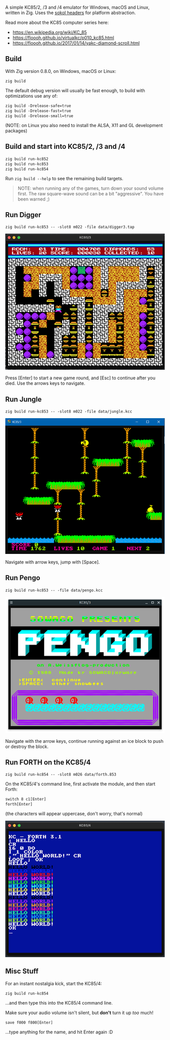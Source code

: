 A simple KC85/2, /3 and /4 emulator for Windows, macOS and Linux, written in Zig. Uses the [sokol headers](https://github.com/floooh/sokol) for platform abstraction.

Read more about the KC85 computer series here:

- https://en.wikipedia.org/wiki/KC_85
- https://floooh.github.io/virtualkc/p010_kc85.html
- https://floooh.github.io/2017/01/14/yakc-diamond-scroll.html

## Build

With Zig version 0.8.0, on Windows, macOS or Linux:
```
zig build
```

The default debug version will usually be fast enough, to build with optimizations 
use any of:

```
zig build -Drelease-safe=true
zig build -Drelease-fast=true
zig build -Drelease-small=true
```
(NOTE: on Linux you also need to install the ALSA, X11 and GL development packages)

## Build and start into KC85/2, /3 and /4

```
zig build run-kc852
zig build run-kc853
zig build run-kc854
```

Run ```zig build --help``` to see the remaining build targets.

> NOTE: when running any of the games, turn down your sound volume first. The raw square-wave sound can be a bit "aggressive". You have been warned ;)

## Run Digger

```
zig build run-kc853 -- -slot8 m022 -file data/digger3.tap
```
![Digger Screenshot](screenshots/digger.png)

Press [Enter] to start a new game round, and [Esc] to continue
after you died. Use the arrows keys to navigate.

## Run Jungle
```
zig build run-kc853 -- -slot8 m022 -file data/jungle.kcc
```
![Jungle Screenshot](screenshots/jungle.png)

Navigate with arrow keys, jump with [Space].

## Run Pengo
```
zig build run-kc853 -- -file data/pengo.kcc
```
![Pengo Screenshot](screenshots/pengo.png)

Navigate with the arrow keys, continue running against
an ice block to push or destroy the block.

## Run FORTH on the KC85/4
```
zig build run-kc854 -- -slot8 m026 data/forth.853
```

On the KC85/4's command line, first activate the module,
and then start Forth:

```
switch 8 c1[Enter]
forth[Enter]
```
(the characters will appear uppercase, don't worry, that's normal)

![FORTH Screenshot](screenshots/forth.png)

## Misc Stuff

For an instant nostalgia kick, start the KC85/4:

```
zig build run-kc854
```

...and then type this into the KC85/4 command line.

Make sure your audio volume isn't silent, but **don't** turn it up *too* much!

```
save f000 f800[Enter]
```
...type anything for the name, and hit Enter again :D

